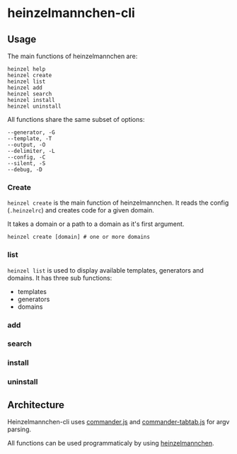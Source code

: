 heinzelmannchen-cli
===================

Usage
-----

The main functions of heinzelmannchen are:
```shell
heinzel help
heinzel create
heinzel list
heinzel add
heinzel search
heinzel install
heinzel uninstall
```

All functions share the same subset of options:
```shell
--generator, -G
--template, -T
--output, -O
--delimiter, -L
--config, -C
--silent, -S
--debug, -D
```

### Create

`heinzel create` is the main function of heinzelmannchen.
It reads the config (`.heinzelrc`) and creates code for a given domain.

It takes a domain or a path to a domain as it's first argument.

```shell
heinzel create [domain] # one or more domains
```

### list
`heinzel list` is used to display available templates, generators and domains.
It has three sub functions:
* templates
* generators
* domains

### add
### search
### install
### uninstall

Architecture
------------

Heinzelmannchen-cli uses [commander.js](https://github.com/visionmedia/commander.js) and [commander-tabtab.js](https://github.com/bencevans/commander-tabtab.js)
for argv parsing.

All functions can be used programmaticaly by using [heinzelmannchen](https://github.com/heinzelmannchen/heinzelmannchen).
